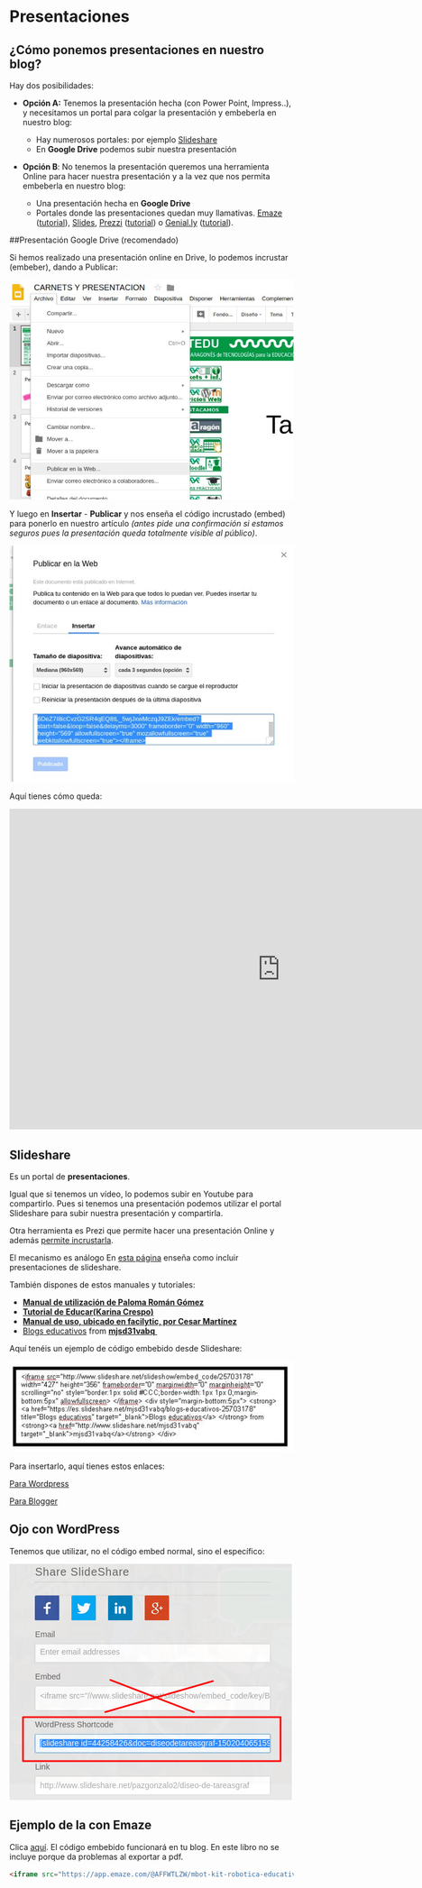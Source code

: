 
# Presentaciones

## **¿Cómo ponemos presentaciones en nuestro blog?**

Hay dos posibilidades:

* **Opción A:** Tenemos la presentación hecha (con Power Point, Impress..), y necesitamos un portal para colgar la presentación y embeberla en nuestro blog: 
    * Hay numerosos portales: por ejemplo [Slideshare](http://es.slideshare.net/)
    * En **Google Drive** podemos subir nuestra presentación


* **Opción B**: No tenemos la presentación queremos una herramienta Online para hacer nuestra presentación y a la vez que nos permita embeberla en nuestro blog: 
    * Una presentación hecha en **Google Drive**
    * Portales donde las presentaciones quedan muy llamativas. [Emaze](https://www.emaze.com/es/) ([tutorial](http://wp.catedu.es/lanuzadigital/creacion/presentaciones/emaze/)), [Slides](https://slides.com/), [Prezzi](https://prezi.com/) ([tutorial](http://recursostic.educacion.es/observatorio/web/gl/internet/recursos-online/970-prezi)) o [Genial.ly](https://www.genial.ly/es) ([tutorial](http://wp.catedu.es/lanuzadigital/creacion/presentaciones/genially/)). 

##Presentación Google Drive (recomendado)

Si hemos realizado una presentación online en Drive, lo podemos incrustar (embeber), dando a Publicar:

![](/assets/presentacion1.jpeg)

Y luego en **Insertar** - **Publicar** y nos enseña el código incrustado (embed) para ponerlo en nuestro artículo _(antes pide una confirmación si estamos seguros pues la presentación queda totalmente visible al público)_.

![](/assets/presentacion2.jpeg)

Aquí tienes cómo queda:

<iframe src="https://docs.google.com/presentation/d/e/2PACX-1vSvFa7L7i2sjaZZetRXJCFBiscv7d-p3cm5eR0D-6DeZ7I8icCvzG2SR4qEQ8tL_5wjJxwMczqJ9ZEk/embed?start=false&loop=false&delayms=3000" frameborder="0" width="960" height="569" allowfullscreen="true" mozallowfullscreen="true" webkitallowfullscreen="true"></iframe>

## **Slideshare** 

Es un portal de **presentaciones**. 

Igual que si tenemos un vídeo, lo podemos subir en Youtube para compartirlo. Pues si tenemos una presentación podemos utilizar el portal Slideshare para subir nuestra presentación y compartirla.

Otra herramienta es Prezi que permite hacer una presentación Online y además [permite incrustarla](https://docente2punto0.blogspot.com/2018/07/como-insertar-tu-prezi-next-en-un-blog.html).

El mecanismo es análogo En [esta página](http://es.slideshare.net/anarh/insertar-presentaciones-de-slideshare-en-nuestro-blog-28462888) enseña como incluir presentaciones de slideshare.

También dispones de estos manuales y tutoriales:

- [**Manual de utilización de Paloma Román Gómez**](http://www.slideshare.net/geopaloma/manual-de-utilizacin-de-slideshare)
- [**Tutorial de Educar(Karina Crespo)**](http://www.slideshare.net/lalunaesmilugar/tutorial-de-slideshare)
- [**Manual de uso, ubicado en facilytic, por Cesar Martínez**](http://www.catedu.es/facilytic/2013/10/09/comparte-tus-presentaciones-en-internet-con-slideshare/)
- [Blogs educativos](https://es.slideshare.net/mjsd31vabq/blogs-educativos-25703178) from **[mjsd31vabq](http://www.slideshare.net/mjsd31vabq)**[ ](http://www.slideshare.net/mjsd31vabq)

Aquí tenéis un ejemplo de código embebido desde Slideshare:

![](img/Dibujo.1.JPG)

Para insertarlo, aquí tienes estos enlaces:

[Para Wordpress](http://www.donostik.com/2010/11/11/slide-share/)

[Para Blogger](http://www.ite.educacion.es/formacion/materiales/155/cd/modulo_2_imagen_digital_II/publicar_un_slideshare_en_blogger.html)

## Ojo con WordPress

Tenemos que utilizar, no el código embed normal, sino el específico:

![](img/iframeWordpress.png)

## Ejemplo de la  con Emaze

Clica [aquí](https://app.emaze.com/@AFFWTLZW/mbot-kit-robotica-educativa-catedu). El código embebido funcionará en tu blog. En este libro no se incluye porque da problemas al exportar a pdf.

```html
<iframe src="https://app.emaze.com/@AFFWTLZW/mbot-kit-robotica-educativa-catedu" width="100%" height="540px" seamless webkitallowfullscreen mozallowfullscreen allowfullscreen></iframe>
```